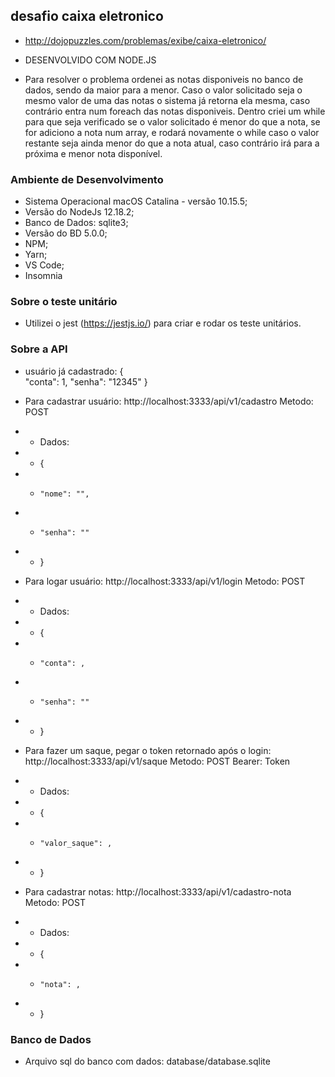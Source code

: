 ## desafio caixa eletronico
- http://dojopuzzles.com/problemas/exibe/caixa-eletronico/

- DESENVOLVIDO COM NODE.JS

- Para resolver o problema ordenei as notas disponiveis no banco de dados, sendo da maior para a menor. Caso o valor solicitado seja o mesmo valor de uma das notas o sistema já retorna ela mesma, caso contrário entra num foreach das notas disponiveis. Dentro criei um while para que seja verificado se o valor solicitado é menor do que a nota, se for adiciono a nota num array, e rodará novamente o while caso o valor restante seja ainda menor do que a nota atual, caso contrário irá para a próxima e menor nota disponível.

### Ambiente de Desenvolvimento

- Sistema Operacional macOS Catalina - versão 10.15.5;
- Versão do NodeJs 12.18.2;
- Banco de Dados: sqlite3;
- Versão do BD 5.0.0;
- NPM;
- Yarn;
- VS Code;
- Insomnia 

### Sobre o teste unitário

- Utilizei o jest (https://jestjs.io/) para criar e rodar os teste unitários.


### Sobre a API

- usuário já cadastrado: 
{    
    "conta": 1,
	"senha": "12345"
}


- Para cadastrar usuário: http://localhost:3333/api/v1/cadastro
Metodo: POST

- - Dados:
- - {
- - 	"nome": "",
- - 	"senha": ""
- - }


- Para logar usuário: http://localhost:3333/api/v1/login
Metodo: POST

- - Dados:
- - {
- - 	"conta": ,
- - 	"senha": ""
- - }


- Para fazer um saque, pegar o token retornado após o login: http://localhost:3333/api/v1/saque
Metodo: POST
Bearer: Token

- - Dados:
- - {
- - 	"valor_saque": ,
- - }


- Para cadastrar notas: http://localhost:3333/api/v1/cadastro-nota
Metodo: POST

- - Dados:
- - {
- - 	"nota": ,
- - }


### Banco de Dados

- Arquivo sql do banco com dados: database/database.sqlite







